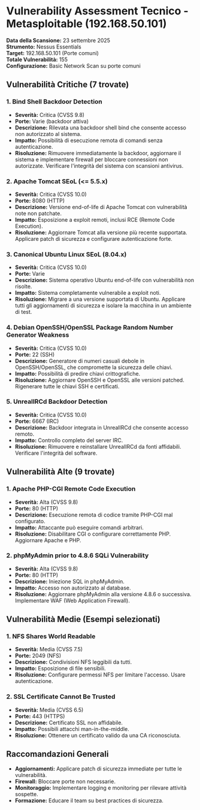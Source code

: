 # Vulnerability Assessment Tecnico - Metasploitable (192.168.50.101)

**Data della Scansione:** 23 settembre 2025  
**Strumento:** Nessus Essentials  
**Target:** 192.168.50.101 (Porte comuni)  
**Totale Vulnerabilità:** 155  
**Configurazione:** Basic Network Scan su porte comuni  

## Vulnerabilità Critiche (7 trovate)

### 1. Bind Shell Backdoor Detection
- **Severità:** Critica (CVSS 9.8)
- **Porte:** Varie (backdoor attiva)
- **Descrizione:** Rilevata una backdoor shell bind che consente accesso non autorizzato al sistema.
- **Impatto:** Possibilità di esecuzione remota di comandi senza autenticazione.
- **Risoluzione:** Rimuovere immediatamente la backdoor, aggiornare il sistema e implementare firewall per bloccare connessioni non autorizzate. Verificare l'integrità del sistema con scansioni antivirus.

### 2. Apache Tomcat SEoL (<= 5.5.x)
- **Severità:** Critica (CVSS 10.0)
- **Porte:** 8080 (HTTP)
- **Descrizione:** Versione end-of-life di Apache Tomcat con vulnerabilità note non patchate.
- **Impatto:** Esposizione a exploit remoti, inclusi RCE (Remote Code Execution).
- **Risoluzione:** Aggiornare Tomcat alla versione più recente supportata. Applicare patch di sicurezza e configurare autenticazione forte.

### 3. Canonical Ubuntu Linux SEoL (8.04.x)
- **Severità:** Critica (CVSS 10.0)
- **Porte:** Varie
- **Descrizione:** Sistema operativo Ubuntu end-of-life con vulnerabilità non risolte.
- **Impatto:** Sistema completamente vulnerabile a exploit noti.
- **Risoluzione:** Migrare a una versione supportata di Ubuntu. Applicare tutti gli aggiornamenti di sicurezza e isolare la macchina in un ambiente di test.

### 4. Debian OpenSSH/OpenSSL Package Random Number Generator Weakness
- **Severità:** Critica (CVSS 10.0)
- **Porte:** 22 (SSH)
- **Descrizione:** Generatore di numeri casuali debole in OpenSSH/OpenSSL, che compromette la sicurezza delle chiavi.
- **Impatto:** Possibilità di predire chiavi crittografiche.
- **Risoluzione:** Aggiornare OpenSSH e OpenSSL alle versioni patched. Rigenerare tutte le chiavi SSH e certificati.

### 5. UnrealIRCd Backdoor Detection
- **Severità:** Critica (CVSS 10.0)
- **Porte:** 6667 (IRC)
- **Descrizione:** Backdoor integrata in UnrealIRCd che consente accesso remoto.
- **Impatto:** Controllo completo del server IRC.
- **Risoluzione:** Rimuovere e reinstallare UnrealIRCd da fonti affidabili. Verificare l'integrità del software.

## Vulnerabilità Alte (9 trovate)

### 1. Apache PHP-CGI Remote Code Execution
- **Severità:** Alta (CVSS 9.8)
- **Porte:** 80 (HTTP)
- **Descrizione:** Esecuzione remota di codice tramite PHP-CGI mal configurato.
- **Impatto:** Attaccante può eseguire comandi arbitrari.
- **Risoluzione:** Disabilitare CGI o configurare correttamente PHP. Aggiornare Apache e PHP.

### 2. phpMyAdmin prior to 4.8.6 SQLi Vulnerability
- **Severità:** Alta (CVSS 9.8)
- **Porte:** 80 (HTTP)
- **Descrizione:** Iniezione SQL in phpMyAdmin.
- **Impatto:** Accesso non autorizzato al database.
- **Risoluzione:** Aggiornare phpMyAdmin alla versione 4.8.6 o successiva. Implementare WAF (Web Application Firewall).

## Vulnerabilità Medie (Esempi selezionati)

### 1. NFS Shares World Readable
- **Severità:** Media (CVSS 7.5)
- **Porte:** 2049 (NFS)
- **Descrizione:** Condivisioni NFS leggibili da tutti.
- **Impatto:** Esposizione di file sensibili.
- **Risoluzione:** Configurare permessi NFS per limitare l'accesso. Usare autenticazione.

### 2. SSL Certificate Cannot Be Trusted
- **Severità:** Media (CVSS 6.5)
- **Porte:** 443 (HTTPS)
- **Descrizione:** Certificato SSL non affidabile.
- **Impatto:** Possibili attacchi man-in-the-middle.
- **Risoluzione:** Ottenere un certificato valido da una CA riconosciuta.

## Raccomandazioni Generali
- **Aggiornamenti:** Applicare patch di sicurezza immediate per tutte le vulnerabilità.
- **Firewall:** Bloccare porte non necessarie.
- **Monitoraggio:** Implementare logging e monitoring per rilevare attività sospette.
- **Formazione:** Educare il team su best practices di sicurezza.
